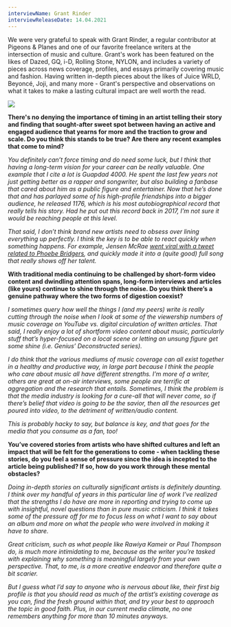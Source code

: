 ```yaml
---
interviewName: Grant Rinder
interviewReleaseDate: 14.04.2021
---
```

We were very grateful to speak with Grant Rinder, a regular contributor at Pigeons & Planes and one of our favorite freelance writers at the intersection of music and culture. Grant's work has been featured on the likes of Dazed, GQ, i-D, Rolling Stone, NYLON, and includes a variety of pieces across news coverage, profiles, and essays primarily covering music and fashion. Having written in-depth pieces about the likes of Juice WRLD, Beyoncé, Joji, and many more - Grant's perspective and observations on what it takes to make a lasting cultural impact are well worth the read.

![](heyguysitsme.jpg)

**There's no denying the importance of timing in an artist telling their story and finding that sought-after sweet spot between having an active and engaged audience that yearns for more and the traction to grow and scale. Do you think this stands to be true? Are there any recent examples that come to mind?**

*You definitely can’t force timing and do need some luck, but I think that having a long-term vision for your career can be really valuable. One example that I cite a lot is Guapdad 4000. He spent the last few years not just getting better as a rapper and songwriter, but also building a fanbase that cared about him as a public figure and entertainer. Now that he’s done that and has parlayed some of his high-profile friendships into a bigger audience, he released 1176, which is his most autobiographical record that really tells his story. Had he put out this record back in 2017, I’m not sure it would be reaching people at this level.*

*That said, I don’t think brand new artists need to obsess over lining everything up perfectly. I think the key is to be able to react quickly when something happens. For example, Jensen McRae [went viral with a tweet related to Phoebe Bridgers](https://www.rollingstone.com/music/music-news/jensen-mcrae-phoebe-bridgers-parody-immune-1120140/), and quickly made it into a (quite good) full song that really shows off her talent.*

**With traditional media continuing to be challenged by short-form video content and dwindling attention spans, long-form interviews and articles (like yours) continue to shine through the noise. Do you think there’s a genuine pathway where the two forms of digestion coexist?**

*I sometimes query how well the things I (and my peers) write is really cutting through the noise when I look at some of the viewership numbers of music coverage on YouTube vs. digital circulation of written articles. That said, I really enjoy a lot of shortform video content about music, particularly stuff that’s hyper-focused on a local scene or letting an unsung figure get some shine (i.e. Genius’ Deconstructed series).*

*I do think that the various mediums of music coverage can all exist together in a healthy and productive way, in large part because I think the people who care about music all have different strengths. I’m more of a writer, others are great at on-air interviews, some people are terrific at aggregation and the research that entails. Sometimes, I think the problem is that the media industry is looking for a cure-all that will never come, so if there’s belief that video is going to be the savior, then all the resources get poured into video, to the detriment of written/audio content.*

*This is probably hacky to say, but balance is key, and that goes for the media that you consume as a fan, too!*

**You’ve covered stories from artists who have shifted cultures and left an impact that will be felt for the generations to come - when tackling these stories, do you feel a sense of pressure since the idea is incepted to the article being published? If so, how do you work through these mental obstacles?**

*Doing in-depth stories on culturally significant artists is definitely daunting. I think over my handful of years in this particular line of work I’ve realized that the strengths I do have are more in reporting and trying to come up with insightful, novel questions than in pure music criticism. I think it takes some of the pressure off for me to focus less on what I want to say about an album and more on what the people who were involved in making it have to share.*

*Great criticism, such as what people like Rawiya Kameir or Paul Thompson do, is much more intimidating to me, because as the writer you’re tasked with explaining why something is meaningful largely from your own perspective. That, to me, is a more creative endeavor and therefore quite a bit scarier.*

*But I guess what I’d say to anyone who is nervous about like, their first big profile is that you should read as much of the artist’s existing coverage as you can, find the fresh ground within that, and try your best to approach the topic in good faith. Plus, in our current media climate, no one remembers anything for more than 10 minutes anyways.*